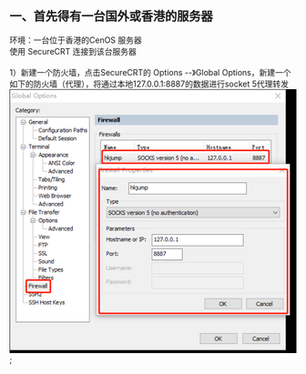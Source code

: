 ## 一、首先得有一台国外或香港的服务器
环境：一台位于香港的CenOS 服务器<br>
         使用 SecureCRT 连接到该台服务器
<br>
<br>
1）新建一个防火墙，点击SecureCRT的 Options --》Global Options，新建一个如下的防火墙（代理），将通过本地127.0.0.1:8887的数据进行socket 5代理转发<br>
![image1](image/1.png);
